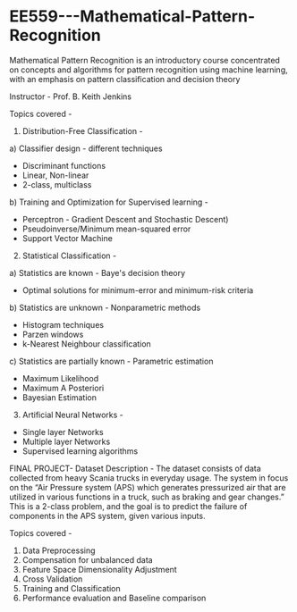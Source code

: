 # EE559---Mathematical-Pattern-Recognition
Mathematical Pattern Recognition is an introductory course concentrated on concepts and algorithms for pattern recognition using machine learning, with an emphasis on pattern classification and decision theory

Instructor - Prof. B. Keith Jenkins

Topics covered -
1. Distribution-Free Classification - 

a) Classifier design - different techniques
* Discriminant functions
* Linear, Non-linear
* 2-class, multiclass

b) Training and Optimization for Supervised learning - 
* Perceptron - Gradient Descent and Stochastic Descent)
* Pseudoinverse/Minimum mean-squared error
* Support Vector Machine


2. Statistical Classification - 

a) Statistics are known -  Baye's decision theory
* Optimal solutions for minimum-error and minimum-risk criteria

b) Statistics are unknown - Nonparametric methods
* Histogram techniques
* Parzen windows
* k-Nearest Neighbour classification 

c) Statistics are partially known - Parametric estimation
* Maximum Likelihood
* Maximum A Posteriori
* Bayesian Estimation


3. Artificial Neural Networks - 

* Single layer Networks
* Multiple layer Networks
* Supervised learning algorithms

FINAL PROJECT-
Dataset Description -
The dataset consists of data collected from heavy Scania trucks in everyday usage.
The system in focus on the “Air Pressure system (APS) which generates pressurized air that are utilized in various functions in a truck, such as braking and gear changes.” 
This is a 2-class problem, and the goal is to predict the failure of components in the APS system, given various inputs.

Topics covered - 
1. Data Preprocessing
2. Compensation for unbalanced data
3. Feature Space Dimensionality Adjustment
4. Cross Validation
5. Training and Classification
6. Performance evaluation and Baseline comparison


